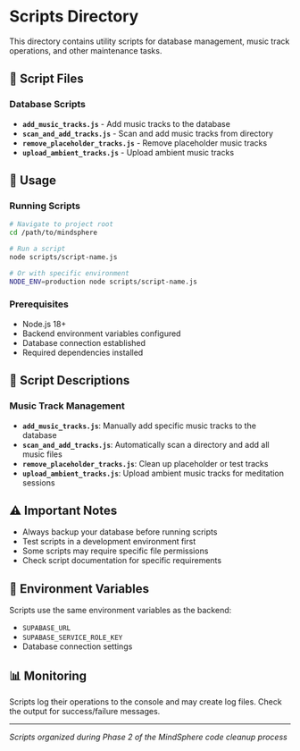 # Scripts Directory

This directory contains utility scripts for database management, music track operations, and other maintenance tasks.

## 📁 Script Files

### Database Scripts
- **`add_music_tracks.js`** - Add music tracks to the database
- **`scan_and_add_tracks.js`** - Scan and add music tracks from directory
- **`remove_placeholder_tracks.js`** - Remove placeholder music tracks
- **`upload_ambient_tracks.js`** - Upload ambient music tracks

## 🚀 Usage

### Running Scripts
```bash
# Navigate to project root
cd /path/to/mindsphere

# Run a script
node scripts/script-name.js

# Or with specific environment
NODE_ENV=production node scripts/script-name.js
```

### Prerequisites
- Node.js 18+
- Backend environment variables configured
- Database connection established
- Required dependencies installed

## 📝 Script Descriptions

### Music Track Management
- **`add_music_tracks.js`**: Manually add specific music tracks to the database
- **`scan_and_add_tracks.js`**: Automatically scan a directory and add all music files
- **`remove_placeholder_tracks.js`**: Clean up placeholder or test tracks
- **`upload_ambient_tracks.js`**: Upload ambient music tracks for meditation sessions

## ⚠️ Important Notes

- Always backup your database before running scripts
- Test scripts in a development environment first
- Some scripts may require specific file permissions
- Check script documentation for specific requirements

## 🔧 Environment Variables

Scripts use the same environment variables as the backend:
- `SUPABASE_URL`
- `SUPABASE_SERVICE_ROLE_KEY`
- Database connection settings

## 📊 Monitoring

Scripts log their operations to the console and may create log files. Check the output for success/failure messages.

---

*Scripts organized during Phase 2 of the MindSphere code cleanup process*
